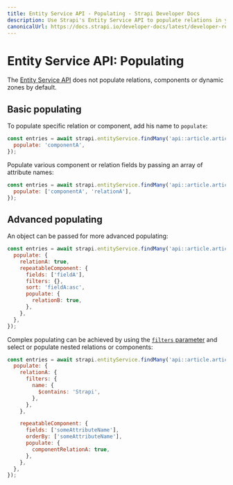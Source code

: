 ```yaml
---
title: Entity Service API - Populating - Strapi Developer Docs
description: Use Strapi's Entity Service API to populate relations in your queries.
canonicalUrl: https://docs.strapi.io/developer-docs/latest/developer-resources/database-apis-reference/entity-service/populate.html
---
```


# Entity Service API: Populating

The [Entity Service API](/developer-docs/latest/developer-resources/database-apis-reference/entity-service-api.md) does not populate relations, components or dynamic zones by default.

## Basic populating

To populate specific relation or component, add his name to `populate`:

```js
const entries = await strapi.entityService.findMany('api::article.article', {
  populate: 'componentA',
});
```

Populate various component or relation fields by passing an array of attribute names:

```js
const entries = await strapi.entityService.findMany('api::article.article', {
  populate: ['componentA', 'relationA'],
});
```

## Advanced populating

An object can be passed for more advanced populating:

```js
const entries = await strapi.entityService.findMany('api::article.article', {
  populate: {
    relationA: true,
    repeatableComponent: {
      fields: ['fieldA'],
      filters: {},
      sort: 'fieldA:asc',
      populate: {
        relationB: true,
      },
    },
  },
});
```

Complex populating can be achieved by using the [`filters` parameter](/developer-docs/latest/developer-resources/database-apis-reference/entity-service/filter.md) and select or populate nested relations or components:

```js
const entries = await strapi.entityService.findMany('api::article.article', {
  populate: {
    relationA: {
      filters: {
        name: {
          $contains: 'Strapi',
        },
      },
    },

    repeatableComponent: {
      fields: ['someAttributeName'],
      orderBy: ['someAttributeName'],
      populate: {
        componentRelationA: true,
      },
    },
  },
});
```
